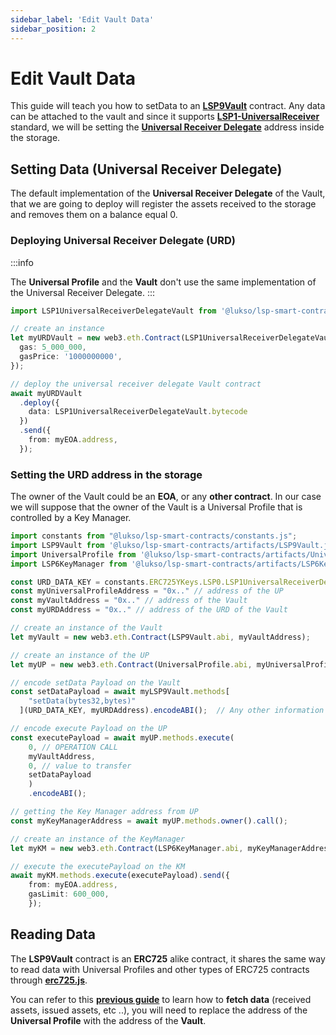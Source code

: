 ```yaml
---
sidebar_label: 'Edit Vault Data'
sidebar_position: 2
---
```


# Edit Vault Data

This guide will teach you how to setData to an **[LSP9Vault](../../standards/smart-contracts/lsp9-vault.md)** contract. Any data can be attached to the vault and since it supports **[LSP1-UniversalReceiver](../../standards/generic-standards/lsp1-universal-receiver.md)** standard, we will be setting the [**Universal Receiver Delegate**](../../standards/smart-contracts/lsp1-universal-receiver-delegate-vault.md) address inside the storage.

## Setting Data (Universal Receiver Delegate)

The default implementation of the **Universal Receiver Delegate** of the Vault, that we are going to deploy will register the assets received to the storage and removes them on a balance equal 0.

### Deploying Universal Receiver Delegate (URD)

:::info

The **Universal Profile** and the **Vault** don't use the same implementation of the Universal Receiver Delegate.
:::


```typescript title="Deploying the universal receiver delegate of the vault"
import LSP1UniversalReceiverDelegateVault from '@lukso/lsp-smart-contracts/artifacts/LSP1UniversalReceiverDelegateVault.json';

// create an instance
let myURDVault = new web3.eth.Contract(LSP1UniversalReceiverDelegateVault.abi, {
  gas: 5_000_000,
  gasPrice: '1000000000',
});

// deploy the universal receiver delegate Vault contract
await myURDVault
  .deploy({
    data: LSP1UniversalReceiverDelegateVault.bytecode
  })
  .send({
    from: myEOA.address,
  });
```


### Setting the URD address in the storage

The owner of the Vault could be an **EOA**, or any **other contract**. In our case we will suppose that the owner of the Vault is a Universal Profile that is controlled by a Key Manager.

```typescript title="Setting the URD address in the storage"
import constants from "@lukso/lsp-smart-contracts/constants.js";
import LSP9Vault from '@lukso/lsp-smart-contracts/artifacts/LSP9Vault.json';
import UniversalProfile from '@lukso/lsp-smart-contracts/artifacts/UniversalProfile.json';
import LSP6KeyManager from '@lukso/lsp-smart-contracts/artifacts/LSP6KeyManager.json';

const URD_DATA_KEY = constants.ERC725YKeys.LSP0.LSP1UniversalReceiverDelegate;
const myUniversalProfileAddress = "0x.." // address of the UP
const myVaultAddress = "0x.." // address of the Vault
const myURDAddress = "0x.." // address of the URD of the Vault 

// create an instance of the Vault
let myVault = new web3.eth.Contract(LSP9Vault.abi, myVaultAddress);

// create an instance of the UP
let myUP = new web3.eth.Contract(UniversalProfile.abi, myUniversalProfileAddress);

// encode setData Payload on the Vault
const setDataPayload = await myLSP9Vault.methods[
    "setData(bytes32,bytes)"
  ](URD_DATA_KEY, myURDAddress).encodeABI();  // Any other information can be stored here

// encode execute Payload on the UP
const executePayload = await myUP.methods.execute(
    0, // OPERATION CALL
    myVaultAddress,
    0, // value to transfer
    setDataPayload
    )
    .encodeABI();

// getting the Key Manager address from UP
const myKeyManagerAddress = await myUP.methods.owner().call();

// create an instance of the KeyManager
let myKM = new web3.eth.Contract(LSP6KeyManager.abi, myKeyManagerAddress);

// execute the executePayload on the KM
await myKM.methods.execute(executePayload).send({
    from: myEOA.address,
    gasLimit: 600_000,
    });
```

## Reading Data

The **LSP9Vault** contract is an **ERC725** alike contract, it shares the same way to read data with Universal Profiles and other types of ERC725 contracts through **[erc725.js](../../tools/erc725js/getting-started.md)**.

You can refer to this **[previous guide](../universal-profile/read-profile-data.md)** to learn how to **fetch data** (received assets, issued assets, etc ..), you will need to replace the address of the **Universal Profile** with the address of the **Vault**.
